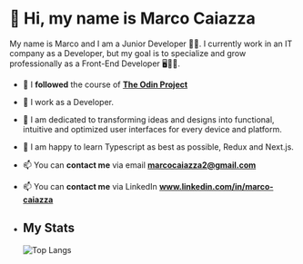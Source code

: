 # 👋 Hi, my name is **Marco Caiazza**
My name is Marco and I am a Junior Developer 👨‍💻. I currently work in an IT company as a Developer, but my goal is to specialize and grow professionally as a Front-End Developer 🖥️🎨🚀.

- 🌱 I **followed** the course of [**The Odin Project**](https://www.theodinproject.com/)
- 💼 I work as a Developer.
- 🔧 I am dedicated to transforming ideas and designs into functional, intuitive and optimized user interfaces for every device and platform.
- 💞️ I am happy to learn Typescript as best as possible, Redux and Next.js.
- 📫 You can **contact me** via email [ **marcocaiazza2@gmail.com** ](mailto:marcocaiazza2@gmail.com)
- 📫 You can **contact me** via LinkedIn [ **www.linkedin.com/in/marco-caiazza** ](mailto:https://www.linkedin.com/in/marco-caiazza-8898a3266)
- ## My Stats 

     
     ![ Top Langs ](https://github-readme-stats.vercel.app/api/top-langs/?username=MarcoCaiazza&layout=compact&theme=onedark)
